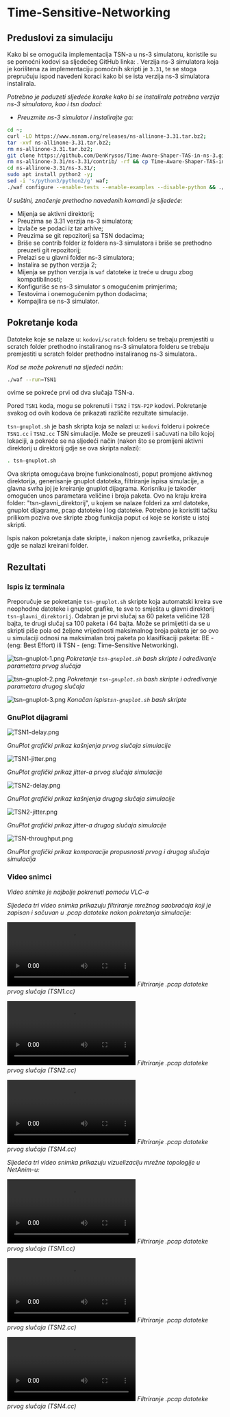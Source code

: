 # Time-Sensitive-Networking

## Preduslovi za simulaciju

Kako bi se omogućila implementacija TSN-a u ns-3 simulatoru, koristile su se pomoćni kodovi sa sljedećeg GitHub linka: [](https://github.com/DenKrysos/Time-Aware-Shaper-TAS-in-ns-3). Verzija ns-3 simulatora koja je korištena za implementaciju pomoćnih skripti je `3.31`, te se stoga prepručuju ispod navedeni koraci kako bi se ista verzija ns-3 simulatora instalirala.

*Potrebno je poduzeti sljedeće korake kako bi se instalirala potrebna verzija ns-3 simulatora, kao i tsn dodaci:*

- *Preuzmite ns-3 simulator i instalirajte ga:*

```bash
cd ~;
curl -LO https://www.nsnam.org/releases/ns-allinone-3.31.tar.bz2;
tar -xvf ns-allinone-3.31.tar.bz2;
rm ns-allinone-3.31.tar.bz2;
git clone https://github.com/DenKrysos/Time-Aware-Shaper-TAS-in-ns-3.git;
rm ns-allinone-3.31/ns-3.31/contrib/ -rf && cp Time-Aware-Shaper-TAS-in-ns-3/ns-3_Implementation/contrib/ ns-allinone-3.31/ns-3.31/contrib/ -r;
cd ns-allinone-3.31/ns-3.31/;
sudo apt install python2 -y;
sed -i 's/python3/python2/g' waf;
./waf configure --enable-tests --enable-examples --disable-python && ./waf build;
```

*U suštini, značenje prethodno navedenih komandi je sljedeće:*

- Mijenja se aktivni direktorij; 
- Preuzima se 3.31 verzija ns-3 simulatora; 
- Izvlače se podaci iz tar arhive; 
- Preuzima se git repozitorij sa TSN dodacima;
- Briše se contrib folder iz foldera ns-3 simulatora i briše se prethodno preuzeti git repozitorij;
- Prelazi se u glavni folder ns-3 simulatora;
- Instalira se python verzija 2;
- Mijenja se python verzija is `waf` datoteke iz treće u drugu zbog kompatibilnosti;
- Konfiguriše se ns-3 simulator s omogućenim primjerima;
- Testovima i onemogućenim python dodacima;
- Kompajlira se ns-3 simulator.

## Pokretanje koda

Datoteke koje se nalaze u: `kodovi/scratch` folderu se trebaju premjestiti u scratch folder prethodno instaliranog ns-3 simulatora folderu se trebaju premjestiti u scratch folder prethodno instaliranog ns-3 simulatora..

*Kod se može pokrenuti na sljedeći način:*

```bash
./waf --run=TSN1
```

ovime se pokreće prvi od dva slučaja TSN-a.

Pored `TSN1` koda, mogu se pokrenuti i `TSN2` i `TSN-P2P` kodovi. Pokretanje svakog od ovih kodova će prikazati različite rezultate simulacije.

`tsn-gnuplot.sh` je bash skripta koja se nalazi u: `kodovi` folderu i pokreće `TSN1.cc` i `TSN2.cc` TSN simulacije. Može se preuzeti i sačuvati na bilo kojoj lokaciji, a pokreće se na sljedeći način (nakon što se promijeni aktivni direktorij u direktorij gdje se ova skripta nalazi):

```bash
. tsn-gnuplot.sh
```

Ova skripta omogućava brojne funkcionalnosti, poput promjene aktivnog direktorija, generisanje gnuplot datoteka, filtriranje ispisa simulacije, a glavna svrha joj je kreiranje gnuplot dijagrama. Korisniku je također omogućen unos parametara veličine i broja paketa. Ovo na kraju kreira folder: "tsn-glavni\_direktorij", u kojem se nalaze folderi za xml datoteke, gnuplot dijagrame, pcap datoteke i log datoteke. Potrebno je koristiti tačku prilikom poziva ove skripte zbog funkcija poput `cd` koje se koriste u istoj skripti.

Ispis nakon pokretanja date skripte, i nakon njenog završetka, prikazuje gdje se nalazi kreirani folder.

## Rezultati

### Ispis iz terminala 

Preporučuje se pokretanje `tsn-gnuplot.sh` skripte koja automatski kreira sve neophodne datoteke i gnuplot grafike, te sve to smješta u glavni direktorij `tsn-glavni_direktorij`. Odabran je prvi slučaj sa 60 paketa veličine 128 bajta, te drugi slučaj sa 100 paketa i 64 bajta. Može se primijetiti da se u skripti piše pola od željene vrijednosti maksimalnog broja paketa jer so ovo u simulaciji odnosi na maksimalan broj paketa po klasifikaciji paketa: BE - (eng: Best Effort) ili TSN - (eng: Time-Sensitive Networking).

![tsn-gnuplot-1.png](slike/tsn-gnuplot-1.png)
*Pokretanje `tsn-gnuplot.sh` bash skripte i određivanje parametara prvog slučaja*

![tsn-gnuplot-2.png](slike/tsn-gnuplot-2.png)
*Pokretanje `tsn-gnuplot.sh` bash skripte i određivanje parametara drugog slučaja*

![tsn-gnuplot-3.png](slike/tsn-gnuplot-3.png)
*Konačan ispis`tsn-gnuplot.sh` bash skripte*

### GnuPlot dijagrami

![TSN1-delay.png](slike/gnuplot/TSN1-delay.png)

*GnuPlot grafički prikaz kašnjenja prvog slučaja simulacije*

![TSN1-jitter.png](slike/gnuplot/TSN1-jitter.png)

*GnuPlot grafički prikaz jitter-a prvog slučaja simulacije*

![TSN2-delay.png](slike/gnuplot/TSN2-delay.png)

*GnuPlot grafički prikaz kašnjenja drugog slučaja simulacije*

![TSN2-jitter.png](slike/gnuplot/TSN2-jitter.png)

*GnuPlot grafički prikaz jitter-a drugog slučaja simulacije*

![TSN-throughput.png](slike/gnuplot/TSN-throughput.png)

*GnuPlot grafički prikaz komparacije propusnosti prvog i drugog slučaja simulacija*

### Video snimci

*Video snimke je najbolje pokrenuti pomoću VLC-a*

*Sljedeća tri video snimka prikazuju filtriranje mrežnog saobraćaja koji je zapisan i sačuvan u .pcap datoteke nakon pokretanja simulacije:*

![tsn2-wireshark](videi/tsn2-wireshark.mp4)
*Filtriranje .pcap datoteke prvog slučaja (TSN1.cc)*

![tsn3-wireshark](videi/tsn3-wireshark.mp4)
*Filtriranje .pcap datoteke prvog slučaja (TSN2.cc)*

![tsn4-wireshark](videi/tsn4-wireshark.mp4)
*Filtriranje .pcap datoteke prvog slučaja (TSN4.cc)*

*Sljedeća tri video snimka prikazuju vizuelizaciju mrežne topologije u NetAnim-u:*

![tsn2-netanim](videi/tsn2-netanim.mp4)
*Filtriranje .pcap datoteke prvog slučaja (TSN1.cc)*

![tsn3-netanim](videi/tsn3-netanim.mp4)
*Filtriranje .pcap datoteke prvog slučaja (TSN2.cc)*

![tsn4-netanim](videi/tsn4-netanim.mp4)
*Filtriranje .pcap datoteke prvog slučaja (TSN4.cc)*
